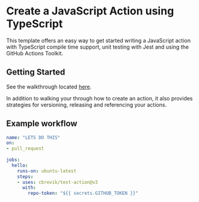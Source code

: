 # Create a JavaScript Action using TypeScript

This template offers an easy way to get started writing a JavaScript action with TypeScript compile time support, unit testing with Jest and using the GitHub Actions Toolkit.

## Getting Started

See the walkthrough located [here](https://github.com/actions/toolkit/blob/master/docs/typescript-action.md).

In addition to walking your through how to create an action, it also provides strategies for versioning, releasing and referencing your actions.

## Example workflow

```yml
name: "LETS DO THIS"
on:
- pull_request
    
jobs:
  hello:
    runs-on: ubuntu-latest
    steps:
    - uses: cbrevik/test-action@v3
      with:
        repo-token: "${{ secrets.GITHUB_TOKEN }}"
```